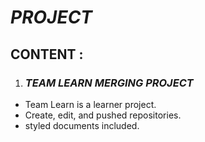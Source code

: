 # *PROJECT*

## CONTENT :
1. ### *TEAM LEARN MERGING PROJECT* 

- Team Learn is a learner project.
- Create, edit, and pushed repositories.
- styled documents included.
